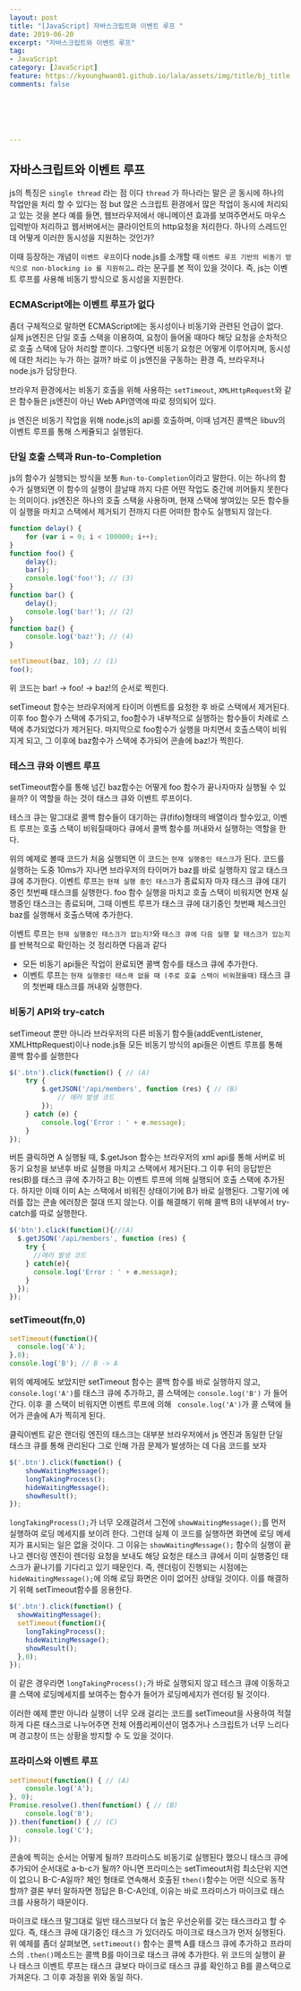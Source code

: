 ```yaml
---
layout: post
title: "[JavaScript] 자바스크립트와 이벤트 루프 "
date: 2019-06-20
excerpt: "자바스크립트와 이벤트 루프"
tag:
- JavaScript
category: [JavaScript]
feature: https://kyounghwan01.github.io/lala/assets/img/title/bj_title.jpg
comments: false






---
```




## 자바스크립트와 이벤트 루프

js의 특징은 `single thread` 라는 점 이다
`thread` 가 하나라는 말은 곧 동시에 하나의 작업만을 처리 할 수 있다는 점
but 많은 스크립트 환경에서 많은 작업이 동시에 처리되고 있는 것을 본다
예를 들면, 웹브라우저에서 애니메이션 효과를 보여주면서도 마우스 입력받아 처리하고 웹서버에서는 클라이언트의 http요청을 처리한다. 
하나의 스레드인데 어떻게 이러한 동시성을 지원하는 것인가?

이때 등장하는 개념이 `이벤트 루프`이다 node.js를 소개할 때 `이벤트 루프 기반의 비동기 방식으로 non-blocking io 를 지원하고…` 라는 문구를 본 적이 있을 것이다.
즉, js는 이벤트 루프를 사용해 비동기 방식으로 동시성을 지원한다. 

### ECMAScript에는 이벤트 루프가 없다

좀더 구체적으로 말하면 ECMAScript에는 동시성이나 비동기와 관련된 언급이 없다.
실제 js엔진은 단일 호출 스택을 이용하여, 요청이 들어올 때마다 해당 요청을 순차적으로 호출 스택에 담아 처리할 뿐이다. 
그렇다면 비동기 요청은 어떻게 이루어지며, 동시성에 대한 처리는 누가 하는 걸까?
바로 이 js엔진을 구동하는 환경 즉, 브라우저나 node.js가 담당한다. 

브라우저 환경에서는
비동기 호출을 위해 사용하는 `setTimeout`, `XMLHttpRequest`와 같은 함수들은 js엔진이 아닌 Web API영역에 따로 정의되어 있다. 

js 엔진은 비동기 작업을 위해 node.js의 api를 호출하며, 이때 넘겨진 콜백은 libuv의 이벤트 루프를 통해 스케쥴되고 실행된다. 

### 단일 호출 스택과 Run-to-Completion

js의 함수가 실행되는 방식을 보통 `Run-to-Completion`이라고 말한다. 
이는 하나의 함수가 실행되면 이 함수의 실행이 끌날때 까지 다른 어떤 작업도 중간에 끼어들지 못한다는 의미이다.
js엔진은 하나의 호출 스택을 사용하며, 현재 스택에 쌓여있는 모든 함수들이 실행을 마치고 스택에서 제거되기 전까지 다른 어떠한 함수도 실행되지 않는다. 

```js
function delay() {
    for (var i = 0; i < 100000; i++);
}
function foo() {
    delay();
    bar();
    console.log('foo!'); // (3)
}
function bar() {
    delay();
    console.log('bar!'); // (2)
}
function baz() {
    console.log('baz!'); // (4)
}

setTimeout(baz, 10); // (1)
foo();
```

위 코드는 bar! -> foo! -> baz!의 순서로 찍힌다. 

setTimeout 함수는 브라우저에게 타이머 이벤트를 요청한 후 바로 스택에서 제거된다.
이후 foo 함수가 스택에 추가되고, foo함수가 내부적으로 실행하는 함수들이 차례로 스택에 추가되었다가 제거된다. 마지막으로 foo함수가 실행을 마치면서 호출스택이 비워지게 되고, 그 이후에 baz함수가 스택에 추가되어 콘솔에 baz!가 찍힌다.

### 테스크 큐와 이벤트 루프

setTimeout함수를 통해 넘긴 baz함수는 어떻게 foo 함수가 끝나자마자 실행될 수 있을까?
이 역할을 하는 것이 태스크 큐와 이벤트 루프이다. 

테스크 큐는 말그대로 콜백 함수들이 대기하는 큐(fifo)형태의 배열이라 할수있고,
이벤트 루프는 호출 스택이 비워질때마다 큐에서 콜백 함수를 꺼내와서 실행하는 역할을 한다. 

위의 예제로 볼때
코드가 처음 실행되면 이 코드는 `현재 실행중인 태스크`가 된다. 코드를 실행하는 도중 10ms가 지나면 브라우저의 타이머가 baz를 바로 실행하지 않고 태스크 큐에 추가한다. 이벤트 루프는 `현재 실행 중인 태스크`가 종료되자 마자 태스크 큐에 대기중인 첫번째 태스크를 실행한다.
foo 함수 실행을 마치고 호출 스택이 비워지면 현재 실행중인 태스크는 종료되며, 그때 이벤트 루프가 태스크 큐에 대기중인 첫번째 체스크인 baz를 실행해서 호출스택에 추가한다. 

이벤트 루프는 `현재 실행중인 태스크가 없는지?`와 `태스크 큐에 다음 실행 할 태스크가 있는지`를 반복적으로 확인하는 것 정리하면 다음과 같다

- 모든 비동기 api들은 작업이 완료되면 콜백 함수를 태스크 큐에 추가한다.
- 이벤트 루프는 `현재 실행중인 태스큭 없을 때 (주로 호출 스택이 비워졌을때)` 태스크 큐의 첫번째 태스크를 꺼내와 실행한다. 

### 비동기 API와 try-catch

setTimeout 뿐만 아니라 브라우저의 다른 비동기 함수들(addEventListener, XMLHttpRequest)이나 node.js들 모든 비동기 방식의 api들은 이벤트 루프를 통해 콜백 함수를 실행한다

```js
$('.btn').click(function() { // (A)
    try {
        $.getJSON('/api/members', function (res) { // (B)
            // 에러 발생 코드
        });
    } catch (e) {
        console.log('Error : ' + e.message);
    }
});
```

버튼 클릭하면 A 실행될 때, $.getJson 함수는 브라우저의 xml api를 통해 서버로 비동기 요청을 보낸후 바로 실행을 마치고 스택에서 제거된다.그 이후 뒤의 응답받은 res(B)를 태스크 큐에 추가하고 B는 이벤트 루프에 의해 실행되어 호출 스택에 추가된다. 하지만 이때 이미 A는 스택에서 비워진 상태이기에 B가 바로 실행된다. 그렇기에 에러를 잡는 콘솔 에러창은 절대 뜨지 않는다. 
이를 해결해기 위해 콜백 B의 내부에서 try-catch를 따로 실행한다.

```js
$('btn').click(function(){//(A)
  $.getJSON('/api/members', function (res) {
    try {
      //에러 발생 코드
    } catch(e){
      console.log('Error : ' + e.message);
    }
  });
});
```



### setTimeout(fn,0)

```js
setTimeout(function(){
  console.log('A');
},0);
console.log('B'); // B -> A
```

위의 예제에도 보았지만 setTimeout 함수는 콜백 함수를 바로 실행하지 않고,` console.log('A')`를 태스크 큐에 추가하고, 콜 스택에는 `console.log('B')` 가 들어간다. 이후 콜 스택이 비워지면 이벤트 루프에 의해 ` console.log('A')`가 콜 스택에 들어가 콘솔에 A가 찍히게 된다. 



클릭이벤트 같은 랜더링 엔진의 태스크는 대부분 브라우저에서 js 엔진과 동일한 단일 태스크 큐를 통해 관리된다 그로 인해 가끔 문제가 발생하는 데 다음 코드를 보자

```js
$('.btn').click(function() {
    showWaitingMessage();
    longTakingProcess();
    hideWaitingMessage();
    showResult();
});
```

`longTakingProcess();`가 너무 오래걸려서 그전에 `showWaitingMessage();`를 먼저 실행하여 로딩 메세지를 보이려 한다. 그런데 실제 이 코드를 실행하면 화면에 로딩 메세지가 표시되는 일은 없을 것이다. 그 이유는 `showWaitingMessage();` 함수의 실행이 끝나고 렌더링 엔진이 렌더링 요청을 보내도 해당 요청은 태스크 큐에서 이미 실행중인 태스크가 끝나기를 기다리고 있기 때문인다. 
즉, 렌더링이 진행되는 시점에는 `hideWaitingMessage();`에 의해 로딩 화면은 이미 없어진 상태일 것이다.
이를 해결하기 위해 setTimeout함수를 응용한다.

```js
$('.btn').click(function() {
  showWaitingMessage();
  setTimeout(function(){
    longTakingProcess();
    hideWaitingMessage();
    showResult();
  },0);
});
```

이 같은 경우라면 `longTakingProcess();`가 바로 실행되지 않고 테스크 큐에 이동하고 콜 스택에 로딩메세지를 보여주는 함수가 들어가 로딩메세지가 렌더링 될 것이다. 

이러한 예제 뿐만 아니라 실행이 너무 오래 걸리는 코드를 setTimeout을 사용하여 적절하게 다른 태스크로 나누어주면 전체 어플리케이션이 멈추거나 스크립트가 너무 느리다며 경고창이 뜨는 상황을 방지할 수 도 있을 것이다.

### 프라미스와 이벤트 루프

```js
setTimeout(function() { // (A)
    console.log('A');
}, 0);
Promise.resolve().then(function() { // (B)
    console.log('B');
}).then(function() { // (C)
    console.log('C');
});
```

콘솔에 찍히는 순서는 어떻게 될까?
프라미스도 비동기로 실행된다 했으니 태스크 큐에 추가되어 순서대로 a-b-c가 될까? 아니면 프라미스는 setTimeout처럼 최소단위 지연이 없으니 B-C-A일까? 체인 형태로 연속해서 호출된 `then()`함수는 어떤 식으로 동작할까? 결론 부터 말하자면 정답은 B-C-A인데, 이유는 바로 프라미스가 마이크로 태스크를 사용하기 때문이다. 

마이크로 태스크
말그대로 일반 태스크보다 더 높은 우선순위를 갖는 태스크라고 할 수 있다. 즉, 태스크 큐에 대기중인 태스크 가 있더라도 마이크로 태스크가 먼저 실행된다. 위 예제를 좀더 살펴보면,
`setTimeout()` 함수는 콜백 A를 태스크 큐에 추가하고 프라미스의 `.then()`메소드는 콜백 B를 마이크로 태스크 큐에 추가한다. 위 코드의 실행이 끝나 태스크 이벤트 루프는 태스크 큐보다 마이크로 태스크 큐를 확인하고 B를 콜스택으로 가져온다. 그 이후 과정을 위와 동일 하다. 
